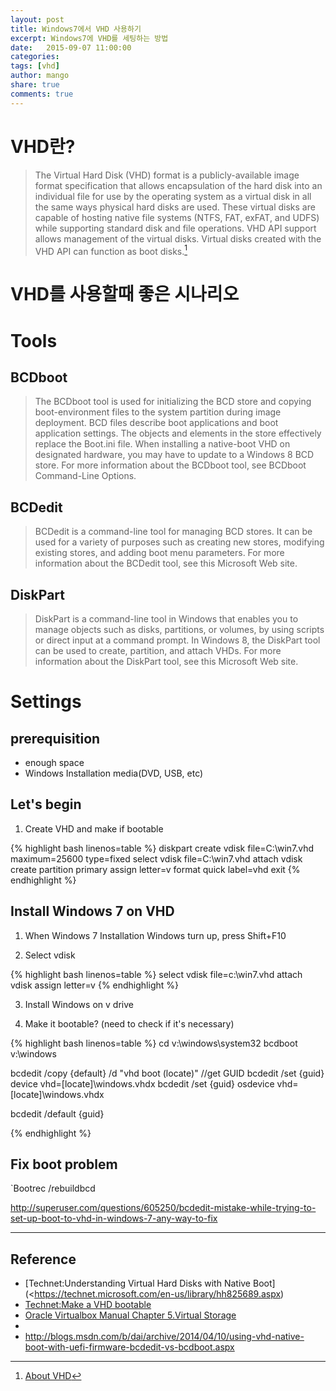 ```yaml
---
layout: post
title: Windows7에서 VHD 사용하기
excerpt: Windows7에 VHD를 세팅하는 방법
date:   2015-09-07 11:00:00
categories:
tags: [vhd]
author: mango
share: true
comments: true  
---
```


# VHD란?

>The Virtual Hard Disk (VHD) format is a publicly-available image format specification that allows encapsulation of the hard disk into an individual file for use by the operating system as a virtual disk in all the same ways physical hard disks are used. These virtual disks are capable of hosting native file systems (NTFS, FAT, exFAT, and UDFS) while supporting standard disk and file operations. VHD API support allows management of the virtual disks. Virtual disks created with the VHD API can function as boot disks.[^1]

# VHD를 사용할때 좋은 시나리오

# Tools

## BCDboot

>The BCDboot tool is used for initializing the BCD store and copying boot-environment files to the system partition during image deployment. BCD files describe boot applications and boot application settings. The objects and elements in the store effectively replace the Boot.ini file. When installing a native-boot VHD on designated hardware, you may have to update to a Windows 8 BCD store. For more information about the BCDboot tool, see BCDboot Command-Line Options.


## BCDedit

>BCDedit is a command-line tool for managing BCD stores. It can be used for a variety of purposes such as creating new stores, modifying existing stores, and adding boot menu parameters. For more information about the BCDedit tool, see this Microsoft Web site.

## DiskPart

>DiskPart is a command-line tool in Windows that enables you to manage objects such as disks, partitions, or volumes, by using scripts or direct input at a command prompt. In Windows 8, the DiskPart tool can be used to create, partition, and attach VHDs. For more information about the DiskPart tool, see this Microsoft Web site.

# Settings

## prerequisition

* enough space
* Windows Installation media(DVD, USB, etc)

## Let's begin

1) Create VHD and make if bootable

{% highlight bash linenos=table %}
diskpart
create vdisk file=C:\win7.vhd maximum=25600 type=fixed
select vdisk file=C:\win7.vhd
attach vdisk
create partition primary
assign letter=v
format quick label=vhd
exit
{% endhighlight %}

## Install Windows 7 on VHD

1) When Windows 7 Installation Windows turn up, press Shift+F10

2) Select vdisk

{% highlight bash linenos=table %}
select vdisk file=c:\win7.vhd
attach vdisk
assign letter=v
{% endhighlight %}

3) Install Windows on v drive

4) Make it bootable? (need to check if it's necessary)

{% highlight bash linenos=table %}
cd v:\windows\system32
bcdboot v:\windows

bcdedit /copy {default} /d "vhd boot (locate)" //get GUID
bcdedit /set {guid} device vhd=[locate]\windows.vhdx
bcdedit /set {guid} osdevice vhd=[locate]\windows.vhdx

bcdedit /default {guid}

{% endhighlight %}

## Fix boot problem

`Bootrec /rebuildbcd

http://superuser.com/questions/605250/bcdedit-mistake-while-trying-to-set-up-boot-to-vhd-in-windows-7-any-way-to-fix


----

## Reference

* [Technet:Understanding Virtual Hard Disks with Native Boot](<https://technet.microsoft.com/en-us/library/hh825689.aspx)
* [Technet:Make a VHD bootable](https://technet.microsoft.com/en-us/library/hh825709.aspx)
* [Oracle Virtualbox Manual Chapter 5.Virtual Storage](https://www.virtualbox.org/manual/ch05.html)
* [^1]: [About VHD](https://msdn.microsoft.com/en-us/library/windows/desktop/dd323654.aspx)
* http://blogs.msdn.com/b/dai/archive/2014/04/10/using-vhd-native-boot-with-uefi-firmware-bcdedit-vs-bcdboot.aspx
